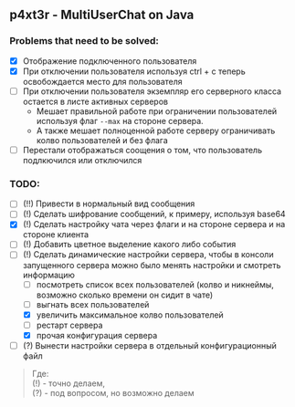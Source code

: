 ## p4xt3r - MultiUserChat on Java

### Problems that need to be solved:
- [x] Отображение подключенного пользователя
- [x] При отключении пользователя используя ctrl + c теперь освобождается место для пользователя
- [ ] При отключении пользователя экземпляр его серверного класса остается в листе активных серверов
  - Мешает правильной работе при ограничении пользователей используя флаг `--max` на стороне сервера.
  - А также мешает полноценной работе серверу ограничивать колво пользователей и без флага
- [ ] Перестали отображаться соощения о том, что пользователь подлкючился или отключился

### TODO:
- [ ] (!!) Привести в нормальный вид сообщения 
- [ ] (!) Сделать шифрование сообщений, к примеру, используя base64
- [x] (!) Сделать настройку чата через флаги и на стороне сервера и на стороне клиента
- [ ] (!) Добавить цветное выделение какого либо события
- [ ] (!) Сделать динамические настройки сервера, чтобы в консоли запущенного сервера можно было менять настройки и смотреть информацию
  - [ ] посмотреть список всех пользователей (колво и никнеймы, возможно сколько времени он сидит в чате)
  - [ ] выгнать всех пользователей
  - [x] увеличить максимальное колво пользователей
  - [ ] рестарт сервера
  - [x] прочая конфигурация сервера
- [ ] (?) Вынести настройки сервера в отдельный конфигурационный файл

> Где: <br> (!) - точно делаем, <br> (?) - под вопросом, но возможно делаем